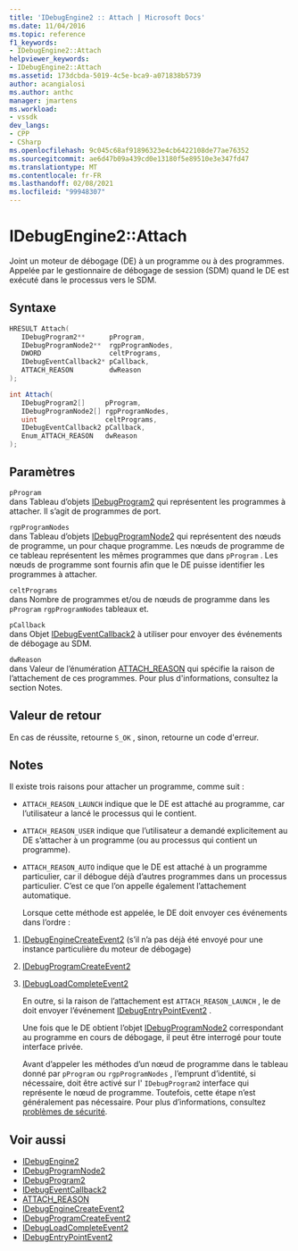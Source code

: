 ```yaml
---
title: 'IDebugEngine2 :: Attach | Microsoft Docs'
ms.date: 11/04/2016
ms.topic: reference
f1_keywords:
- IDebugEngine2::Attach
helpviewer_keywords:
- IDebugEngine2::Attach
ms.assetid: 173dcbda-5019-4c5e-bca9-a071838b5739
author: acangialosi
ms.author: anthc
manager: jmartens
ms.workload:
- vssdk
dev_langs:
- CPP
- CSharp
ms.openlocfilehash: 9c045c68af91896323e4cb6422108de77ae76352
ms.sourcegitcommit: ae6d47b09a439cd0e13180f5e89510e3e347fd47
ms.translationtype: MT
ms.contentlocale: fr-FR
ms.lasthandoff: 02/08/2021
ms.locfileid: "99948307"
---
```

# <a name="idebugengine2attach"></a>IDebugEngine2::Attach
Joint un moteur de débogage (DE) à un programme ou à des programmes. Appelée par le gestionnaire de débogage de session (SDM) quand le DE est exécuté dans le processus vers le SDM.

## <a name="syntax"></a>Syntaxe

```cpp
HRESULT Attach( 
   IDebugProgram2**      pProgram,
   IDebugProgramNode2**  rgpProgramNodes,
   DWORD                 celtPrograms,
   IDebugEventCallback2* pCallback,
   ATTACH_REASON         dwReason
);
```

```csharp
int Attach( 
   IDebugProgram2[]     pProgram,
   IDebugProgramNode2[] rgpProgramNodes,
   uint                 celtPrograms,
   IDebugEventCallback2 pCallback,
   Enum_ATTACH_REASON   dwReason
);
```

## <a name="parameters"></a>Paramètres
`pProgram`\
dans Tableau d’objets [IDebugProgram2](../../../extensibility/debugger/reference/idebugprogram2.md) qui représentent les programmes à attacher. Il s’agit de programmes de port.

`rgpProgramNodes`\
dans Tableau d’objets [IDebugProgramNode2](../../../extensibility/debugger/reference/idebugprogramnode2.md) qui représentent des nœuds de programme, un pour chaque programme. Les nœuds de programme de ce tableau représentent les mêmes programmes que dans `pProgram` . Les nœuds de programme sont fournis afin que le DE puisse identifier les programmes à attacher.

`celtPrograms`\
dans Nombre de programmes et/ou de nœuds de programme dans les `pProgram` `rgpProgramNodes` tableaux et.

`pCallback`\
dans Objet [IDebugEventCallback2](../../../extensibility/debugger/reference/idebugeventcallback2.md) à utiliser pour envoyer des événements de débogage au SDM.

`dwReason`\
dans Valeur de l’énumération [ATTACH_REASON](../../../extensibility/debugger/reference/attach-reason.md) qui spécifie la raison de l’attachement de ces programmes. Pour plus d'informations, consultez la section Notes.

## <a name="return-value"></a>Valeur de retour
 En cas de réussite, retourne `S_OK` , sinon, retourne un code d'erreur.

## <a name="remarks"></a>Notes
 Il existe trois raisons pour attacher un programme, comme suit :

- `ATTACH_REASON_LAUNCH` indique que le DE est attaché au programme, car l’utilisateur a lancé le processus qui le contient.

- `ATTACH_REASON_USER` indique que l’utilisateur a demandé explicitement au DE s’attacher à un programme (ou au processus qui contient un programme).

- `ATTACH_REASON_AUTO` indique que le DE est attaché à un programme particulier, car il débogue déjà d’autres programmes dans un processus particulier. C’est ce que l’on appelle également l’attachement automatique.

  Lorsque cette méthode est appelée, le DE doit envoyer ces événements dans l’ordre :

1. [IDebugEngineCreateEvent2](../../../extensibility/debugger/reference/idebugenginecreateevent2.md) (s’il n’a pas déjà été envoyé pour une instance particulière du moteur de débogage)

2. [IDebugProgramCreateEvent2](../../../extensibility/debugger/reference/idebugprogramcreateevent2.md)

3. [IDebugLoadCompleteEvent2](../../../extensibility/debugger/reference/idebugloadcompleteevent2.md)

   En outre, si la raison de l’attachement est `ATTACH_REASON_LAUNCH` , le de doit envoyer l’événement [IDebugEntryPointEvent2](../../../extensibility/debugger/reference/idebugentrypointevent2.md) .

   Une fois que le DE obtient l’objet [IDebugProgramNode2](../../../extensibility/debugger/reference/idebugprogramnode2.md) correspondant au programme en cours de débogage, il peut être interrogé pour toute interface privée.

   Avant d’appeler les méthodes d’un nœud de programme dans le tableau donné par `pProgram` ou `rgpProgramNodes` , l’emprunt d’identité, si nécessaire, doit être activé sur l' `IDebugProgram2` interface qui représente le nœud de programme. Toutefois, cette étape n’est généralement pas nécessaire. Pour plus d’informations, consultez [problèmes de sécurité](../../../extensibility/debugger/security-issues.md).

## <a name="see-also"></a>Voir aussi
- [IDebugEngine2](../../../extensibility/debugger/reference/idebugengine2.md)
- [IDebugProgramNode2](../../../extensibility/debugger/reference/idebugprogramnode2.md)
- [IDebugProgram2](../../../extensibility/debugger/reference/idebugprogram2.md)
- [IDebugEventCallback2](../../../extensibility/debugger/reference/idebugeventcallback2.md)
- [ATTACH_REASON](../../../extensibility/debugger/reference/attach-reason.md)
- [IDebugEngineCreateEvent2](../../../extensibility/debugger/reference/idebugenginecreateevent2.md)
- [IDebugProgramCreateEvent2](../../../extensibility/debugger/reference/idebugprogramcreateevent2.md)
- [IDebugLoadCompleteEvent2](../../../extensibility/debugger/reference/idebugloadcompleteevent2.md)
- [IDebugEntryPointEvent2](../../../extensibility/debugger/reference/idebugentrypointevent2.md)
